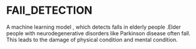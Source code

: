 # FAll_DETECTION
A machine learning model , which detects falls in elderly people .Elder people with neurodegenerative disorders like Parkinson disease often  fall. This leads to the damage of physical condition and mental condition.
